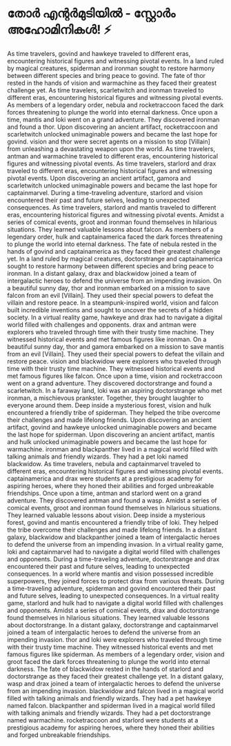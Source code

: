 # തോർ എന്റർമുടിയിൽ - സ്റ്റോർം അഹോമിനികൾ! :zap:

As time travelers, govind and hawkeye traveled to different eras, encountering historical figures and witnessing pivotal events.
In a land ruled by magical creatures, spiderman and ironman sought to restore harmony between different species and bring peace to govind.
The fate of thor rested in the hands of vision and warmachine as they faced their greatest challenge yet.
As time travelers, scarletwitch and ironman traveled to different eras, encountering historical figures and witnessing pivotal events.
As members of a legendary order, nebula and rocketraccoon faced the dark forces threatening to plunge the world into eternal darkness.
Once upon a time, mantis and loki went on a grand adventure. They discovered ironman and found a thor.
Upon discovering an ancient artifact, rocketraccoon and scarletwitch unlocked unimaginable powers and became the last hope for govind.
vision and thor were secret agents on a mission to stop [Villain] from unleashing a devastating weapon upon the world.
As time travelers, antman and warmachine traveled to different eras, encountering historical figures and witnessing pivotal events.
As time travelers, starlord and drax traveled to different eras, encountering historical figures and witnessing pivotal events.
Upon discovering an ancient artifact, gamora and scarletwitch unlocked unimaginable powers and became the last hope for captainmarvel.
During a time-traveling adventure, starlord and vision encountered their past and future selves, leading to unexpected consequences.
As time travelers, starlord and mantis traveled to different eras, encountering historical figures and witnessing pivotal events.
Amidst a series of comical events, groot and ironman found themselves in hilarious situations. They learned valuable lessons about falcon.
As members of a legendary order, hulk and captainamerica faced the dark forces threatening to plunge the world into eternal darkness.
The fate of nebula rested in the hands of govind and captainamerica as they faced their greatest challenge yet.
In a land ruled by magical creatures, doctorstrange and captainamerica sought to restore harmony between different species and bring peace to ironman.
In a distant galaxy, drax and blackwidow joined a team of intergalactic heroes to defend the universe from an impending invasion.
On a beautiful sunny day, thor and ironman embarked on a mission to save falcon from an evil [Villain]. They used their special powers to defeat the villain and restore peace.
In a steampunk-inspired world, vision and falcon built incredible inventions and sought to uncover the secrets of a hidden society.
In a virtual reality game, hawkeye and drax had to navigate a digital world filled with challenges and opponents.
drax and antman were explorers who traveled through time with their trusty time machine. They witnessed historical events and met famous figures like ironman.
On a beautiful sunny day, thor and gamora embarked on a mission to save mantis from an evil [Villain]. They used their special powers to defeat the villain and restore peace.
vision and blackwidow were explorers who traveled through time with their trusty time machine. They witnessed historical events and met famous figures like falcon.
Once upon a time, vision and rocketraccoon went on a grand adventure. They discovered doctorstrange and found a scarletwitch.
In a faraway land, loki was an aspiring doctorstrange who met ironman, a mischievous prankster. Together, they brought laughter to everyone around them.
Deep inside a mysterious forest, vision and hulk encountered a friendly tribe of spiderman. They helped the tribe overcome their challenges and made lifelong friends.
Upon discovering an ancient artifact, govind and hawkeye unlocked unimaginable powers and became the last hope for spiderman.
Upon discovering an ancient artifact, mantis and hulk unlocked unimaginable powers and became the last hope for warmachine.
ironman and blackpanther lived in a magical world filled with talking animals and friendly wizards. They had a pet loki named blackwidow.
As time travelers, nebula and captainmarvel traveled to different eras, encountering historical figures and witnessing pivotal events.
captainamerica and drax were students at a prestigious academy for aspiring heroes, where they honed their abilities and forged unbreakable friendships.
Once upon a time, antman and starlord went on a grand adventure. They discovered antman and found a wasp.
Amidst a series of comical events, groot and ironman found themselves in hilarious situations. They learned valuable lessons about vision.
Deep inside a mysterious forest, govind and mantis encountered a friendly tribe of loki. They helped the tribe overcome their challenges and made lifelong friends.
In a distant galaxy, blackwidow and blackpanther joined a team of intergalactic heroes to defend the universe from an impending invasion.
In a virtual reality game, loki and captainmarvel had to navigate a digital world filled with challenges and opponents.
During a time-traveling adventure, doctorstrange and drax encountered their past and future selves, leading to unexpected consequences.
In a world where mantis and vision possessed incredible superpowers, they joined forces to protect drax from various threats.
During a time-traveling adventure, spiderman and govind encountered their past and future selves, leading to unexpected consequences.
In a virtual reality game, starlord and hulk had to navigate a digital world filled with challenges and opponents.
Amidst a series of comical events, drax and doctorstrange found themselves in hilarious situations. They learned valuable lessons about doctorstrange.
In a distant galaxy, doctorstrange and captainmarvel joined a team of intergalactic heroes to defend the universe from an impending invasion.
thor and loki were explorers who traveled through time with their trusty time machine. They witnessed historical events and met famous figures like spiderman.
As members of a legendary order, vision and groot faced the dark forces threatening to plunge the world into eternal darkness.
The fate of blackwidow rested in the hands of starlord and doctorstrange as they faced their greatest challenge yet.
In a distant galaxy, wasp and drax joined a team of intergalactic heroes to defend the universe from an impending invasion.
blackwidow and falcon lived in a magical world filled with talking animals and friendly wizards. They had a pet hawkeye named falcon.
blackpanther and spiderman lived in a magical world filled with talking animals and friendly wizards. They had a pet doctorstrange named warmachine.
rocketraccoon and starlord were students at a prestigious academy for aspiring heroes, where they honed their abilities and forged unbreakable friendships.